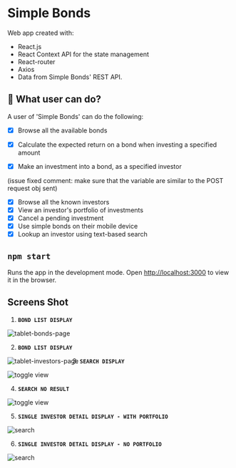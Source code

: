 # Simple Bonds

Web app created with:
- React.js
- React Context API for the state management
- React-router
- Axios
- Data from Simple Bonds' REST API.

## 🧐 What user can do?
A user of 'Simple Bonds' can do the following:
- [x] Browse all the available bonds

- [x] Calculate the expected return on a bond when investing a specified amount

- [x] Make an investment into a bond, as a specified investor

(issue fixed comment: make sure that the variable are similar to the POST request obj sent)

- [x] Browse all the known investors
- [x] View an investor's portfolio of investments
- [x] Cancel a pending investment
- [x] Use simple bonds on their mobile device
- [x] Lookup an investor using text-based search

## `npm start`
Runs the app in the development mode.
Open [http://localhost:3000](http://localhost:3000) to view it in the browser.

## Screens Shot

 1. **`BOND LIST DISPLAY`**
<img src="https://user-images.githubusercontent.com/18241226/68997719-5d855f00-08a1-11ea-8377-edbb563d00fa.png" alt="tablet-bonds-page" title="1tablet-bonds-page"/> 


 2. **`BOND LIST DISPLAY`**
<img  align="left" src="https://user-images.githubusercontent.com/18241226/68997721-5d855f00-08a1-11ea-965d-b7b068fc683a.png" alt="tablet-investors-page" title="1tablet-investors-page"/>     

 3. **`SEARCH DISPLAY`**
<img src="https://user-images.githubusercontent.com/18241226/68997722-5e1df580-08a1-11ea-9d96-05ee896d1230.png" alt="toggle view" title="1tablet-bonds-page"/>        

 4. **`SEARCH NO RESULT`**   
<img src="https://user-images.githubusercontent.com/18241226/68998088-9aebeb80-08a5-11ea-8028-9a4a49e98dd4.png" alt="toggle view" title="1tablet-bonds-page"/>     

 5. **`SINGLE INVESTOR DETAIL DISPLAY - WITH PORTFOLIO`**
<img src="https://user-images.githubusercontent.com/18241226/68997723-5e1df580-08a1-11ea-82de-40ff13a0882a.png" alt="search" title="search"/> 

 6. **`SINGLE INVESTOR DETAIL DISPLAY - NO PORTFOLIO`**
<img src="https://user-images.githubusercontent.com/18241226/68997724-5e1df580-08a1-11ea-96c4-159bcfea0bc5.png" alt="search" title="no investment"/>